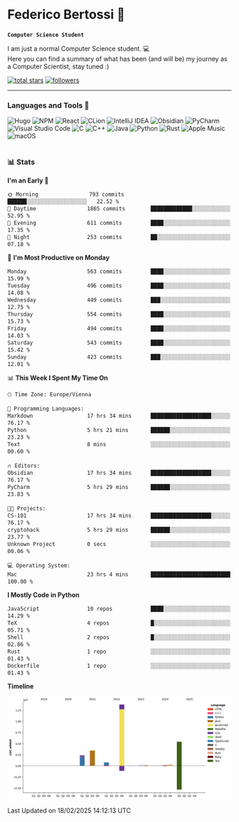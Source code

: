 # Federico Bertossi 🚀

**`Computer Science Student`**

[//]: # (Thanks to @ForrestKnight for the inspiration.)

<!-- TODO: Insert a banner image -->

I am just a normal Computer Science student. 💻 </br>
Here you can find a summary of what has been (and will be) my journey as a Computer Scientist, stay tuned :)

   <p>
      <a href="https://github.com/mrBymax?tab=repositories&sort=stargazers">
         <img alt="total stars" title="Total stars on GitHub" src="https://custom-icon-badges.demolab.com/github/stars/mrBymax?color=55960c&style=for-the-badge&labelColor=488207&logo=star"/></a>
<a href="https://github.com/mrBymax?tab=followers">
         <img alt="followers" title="Follow me on Github" src="https://custom-icon-badges.demolab.com/github/followers/mrBymax?color=236ad3&labelColor=1155ba&style=for-the-badge&logo=person-add&label=Follow&logoColor=white"/></a>
   </p>

---

<!-- TODO: Insert a GIF -->
### Languages and Tools 🧰

<!-- TODO: Change it with shields -->
![Hugo](https://img.shields.io/badge/Hugo-black.svg?style=for-the-badge&logo=Hugo)
![NPM](https://img.shields.io/badge/NPM-%23CB3837.svg?style=for-the-badge&logo=npm&logoColor=white)
![React](https://img.shields.io/badge/react-%2320232a.svg?style=for-the-badge&logo=react&logoColor=%2361DAFB)
![CLion](https://img.shields.io/badge/CLion-black?style=for-the-badge&logo=clion&logoColor=white)
![IntelliJ IDEA](https://img.shields.io/badge/IntelliJIDEA-000000.svg?style=for-the-badge&logo=intellij-idea&logoColor=white)
![Obsidian](https://img.shields.io/badge/Obsidian-%23483699.svg?style=for-the-badge&logo=obsidian&logoColor=white)
![PyCharm](https://img.shields.io/badge/pycharm-143?style=for-the-badge&logo=pycharm&logoColor=black&color=black&labelColor=green)
![Visual Studio Code](https://img.shields.io/badge/Visual%20Studio%20Code-0078d7.svg?style=for-the-badge&logo=visual-studio-code&logoColor=white)
![C](https://img.shields.io/badge/c-%2300599C.svg?style=for-the-badge&logo=c&logoColor=white)
![C++](https://img.shields.io/badge/c++-%2300599C.svg?style=for-the-badge&logo=c%2B%2B&logoColor=white)
![Java](https://img.shields.io/badge/java-%23ED8B00.svg?style=for-the-badge&logo=openjdk&logoColor=white)
![Python](https://img.shields.io/badge/python-3670A0?style=for-the-badge&logo=python&logoColor=ffdd54)
![Rust](https://img.shields.io/badge/Rust-000000?logo=Rust&logoColor=white)
![Apple Music](https://img.shields.io/badge/Apple_Music-9933CC?style=for-the-badge&logo=apple-music&logoColor=white)
![macOS](https://img.shields.io/badge/mac%20os-000000?style=for-the-badge&logo=macos&logoColor=F0F0F0)


#

### 📊 Stats

<!-- ![My GitHub stats](https://github-readme-stats.vercel.app/api?username=mrBymax&show_icons=true&theme=dracula) -->


<!--START_SECTION:waka-->
**I'm an Early 🐤** 

```text
🌞 Morning                793 commits         ██████░░░░░░░░░░░░░░░░░░░   22.52 % 
🌆 Daytime                1865 commits        █████████████░░░░░░░░░░░░   52.95 % 
🌃 Evening                611 commits         ████░░░░░░░░░░░░░░░░░░░░░   17.35 % 
🌙 Night                  253 commits         ██░░░░░░░░░░░░░░░░░░░░░░░   07.18 % 
```
📅 **I'm Most Productive on Monday** 

```text
Monday                   563 commits         ████░░░░░░░░░░░░░░░░░░░░░   15.99 % 
Tuesday                  496 commits         ████░░░░░░░░░░░░░░░░░░░░░   14.08 % 
Wednesday                449 commits         ███░░░░░░░░░░░░░░░░░░░░░░   12.75 % 
Thursday                 554 commits         ████░░░░░░░░░░░░░░░░░░░░░   15.73 % 
Friday                   494 commits         ████░░░░░░░░░░░░░░░░░░░░░   14.03 % 
Saturday                 543 commits         ████░░░░░░░░░░░░░░░░░░░░░   15.42 % 
Sunday                   423 commits         ███░░░░░░░░░░░░░░░░░░░░░░   12.01 % 
```


📊 **This Week I Spent My Time On** 

```text
🕑︎ Time Zone: Europe/Vienna

💬 Programming Languages: 
Markdown                 17 hrs 34 mins      ███████████████████░░░░░░   76.17 % 
Python                   5 hrs 21 mins       ██████░░░░░░░░░░░░░░░░░░░   23.23 % 
Text                     8 mins              ░░░░░░░░░░░░░░░░░░░░░░░░░   00.60 % 

🔥 Editors: 
Obsidian                 17 hrs 34 mins      ███████████████████░░░░░░   76.17 % 
PyCharm                  5 hrs 29 mins       ██████░░░░░░░░░░░░░░░░░░░   23.83 % 

🐱‍💻 Projects: 
CS-101                   17 hrs 34 mins      ███████████████████░░░░░░   76.17 % 
cryptohack               5 hrs 29 mins       ██████░░░░░░░░░░░░░░░░░░░   23.77 % 
Unknown Project          0 secs              ░░░░░░░░░░░░░░░░░░░░░░░░░   00.06 % 

💻 Operating System: 
Mac                      23 hrs 4 mins       █████████████████████████   100.00 % 
```

**I Mostly Code in Python** 

```text
JavaScript               10 repos            ████░░░░░░░░░░░░░░░░░░░░░   14.29 % 
TeX                      4 repos             █░░░░░░░░░░░░░░░░░░░░░░░░   05.71 % 
Shell                    2 repos             █░░░░░░░░░░░░░░░░░░░░░░░░   02.86 % 
Rust                     1 repo              ░░░░░░░░░░░░░░░░░░░░░░░░░   01.43 % 
Dockerfile               1 repo              ░░░░░░░░░░░░░░░░░░░░░░░░░   01.43 % 
```



**Timeline**

![Lines of Code chart](https://raw.githubusercontent.com/mrBymax/mrBymax/main/assets/bar_graph.png)


 Last Updated on 18/02/2025 14:12:13 UTC
<!--END_SECTION:waka-->


[linkedin]: https://linkedin.com/federico-bertossi
[website]:  https://www.federicobertossi.com

</details>

